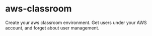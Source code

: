 # aws-classroom
Create your aws classroom environment. Get users under your AWS account, and forget about user management. 
